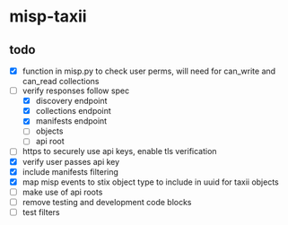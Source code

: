 # misp-taxii

## todo
- [x] function in misp.py to check user perms, will need for can_write and can_read collections
- [ ] verify responses follow spec
  - [x] discovery endpoint
  - [x] collections endpoint
  - [x] manifests endpoint
  - [ ] objects
  - [ ] api root
- [ ] https to securely use api keys, enable tls verification
- [x] verify user passes api key
- [x] include manifests filtering
- [x] map misp events to stix object type to include in uuid for taxii objects
- [ ] make use of api roots
- [ ] remove testing and development code blocks
- [ ] test filters